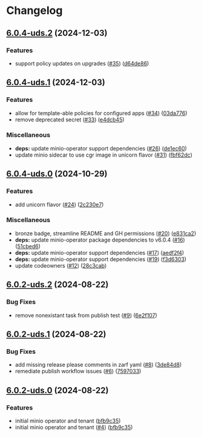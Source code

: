 # Changelog

## [6.0.4-uds.2](https://github.com/defenseunicorns/uds-package-minio-operator/compare/v6.0.4-uds.1...v6.0.4-uds.2) (2024-12-03)


### Features

* support policy updates on upgrades ([#35](https://github.com/defenseunicorns/uds-package-minio-operator/issues/35)) ([d64de86](https://github.com/defenseunicorns/uds-package-minio-operator/commit/d64de866b13218ab69557083126b82cace01939c))

## [6.0.4-uds.1](https://github.com/defenseunicorns/uds-package-minio-operator/compare/v6.0.4-uds.0...v6.0.4-uds.1) (2024-12-03)


### Features

* allow for template-able policies for configured apps ([#34](https://github.com/defenseunicorns/uds-package-minio-operator/issues/34)) ([03da776](https://github.com/defenseunicorns/uds-package-minio-operator/commit/03da776ba9b831c241a0f55ec6ade6967999b9ac))
* remove deprecated secret ([#33](https://github.com/defenseunicorns/uds-package-minio-operator/issues/33)) ([e4dcb45](https://github.com/defenseunicorns/uds-package-minio-operator/commit/e4dcb4542fb072b73b4193dd6cf0eea7ce285624))


### Miscellaneous

* **deps:** update minio-operator support dependencies ([#26](https://github.com/defenseunicorns/uds-package-minio-operator/issues/26)) ([de1ec60](https://github.com/defenseunicorns/uds-package-minio-operator/commit/de1ec600b075a593933f7af1fa3a99192f2cb332))
* update minio sidecar to use cgr image in unicorn flavor ([#31](https://github.com/defenseunicorns/uds-package-minio-operator/issues/31)) ([fbf62dc](https://github.com/defenseunicorns/uds-package-minio-operator/commit/fbf62dcaf27085cf2e33d3f3458e40150deb7416))

## [6.0.4-uds.0](https://github.com/defenseunicorns/uds-package-minio-operator/compare/v6.0.2-uds.2...v6.0.4-uds.0) (2024-10-29)


### Features

* add unicorn flavor ([#24](https://github.com/defenseunicorns/uds-package-minio-operator/issues/24)) ([2c230e7](https://github.com/defenseunicorns/uds-package-minio-operator/commit/2c230e7b4c21ae2632ff5629200b7bb50f12273b))


### Miscellaneous

* bronze badge, streamline README and GH permissions ([#20](https://github.com/defenseunicorns/uds-package-minio-operator/issues/20)) ([e831ca2](https://github.com/defenseunicorns/uds-package-minio-operator/commit/e831ca24c8bf2f701dbdff599af76370844162a3))
* **deps:** update minio-operator package dependencies to v6.0.4 ([#16](https://github.com/defenseunicorns/uds-package-minio-operator/issues/16)) ([51cbed6](https://github.com/defenseunicorns/uds-package-minio-operator/commit/51cbed629bb68e445ec787392b8f93e7b54b8cf8))
* **deps:** update minio-operator support dependencies ([#17](https://github.com/defenseunicorns/uds-package-minio-operator/issues/17)) ([aedf2f4](https://github.com/defenseunicorns/uds-package-minio-operator/commit/aedf2f44dcf8252c99eb96364eed9209a5e8ef33))
* **deps:** update minio-operator support dependencies ([#19](https://github.com/defenseunicorns/uds-package-minio-operator/issues/19)) ([f3d6303](https://github.com/defenseunicorns/uds-package-minio-operator/commit/f3d63036b835aa16c7ba64ac655f74f716808555))
* update codeowners ([#12](https://github.com/defenseunicorns/uds-package-minio-operator/issues/12)) ([28c3cab](https://github.com/defenseunicorns/uds-package-minio-operator/commit/28c3cab5debfccf36dd19193e292402dea868e09))

## [6.0.2-uds.2](https://github.com/defenseunicorns/uds-package-minio-operator/compare/v6.0.2-uds.1...v6.0.2-uds.2) (2024-08-22)


### Bug Fixes

* remove nonexistant task from publish test ([#9](https://github.com/defenseunicorns/uds-package-minio-operator/issues/9)) ([6e2f107](https://github.com/defenseunicorns/uds-package-minio-operator/commit/6e2f107ba254a54603987822cd0a6cf36e08b02b))

## [6.0.2-uds.1](https://github.com/defenseunicorns/uds-package-minio-operator/compare/v6.0.2-uds.0...v6.0.2-uds.1) (2024-08-22)


### Bug Fixes

* add missing release please comments in zarf yaml ([#8](https://github.com/defenseunicorns/uds-package-minio-operator/issues/8)) ([3de84d8](https://github.com/defenseunicorns/uds-package-minio-operator/commit/3de84d8ee376c9a065fe7065ffb195a5db257be3))
* remediate publish workflow issues ([#6](https://github.com/defenseunicorns/uds-package-minio-operator/issues/6)) ([7597033](https://github.com/defenseunicorns/uds-package-minio-operator/commit/7597033eac4badab5e5bbd72fa7574e557ef4fca))

## [6.0.2-uds.0](https://github.com/defenseunicorns/uds-package-minio-operator/compare/v5.0.15-uds.0...v6.0.2-uds.0) (2024-08-22)


### Features

* initial minio operator and tenant ([bfb9c35](https://github.com/defenseunicorns/uds-package-minio-operator/commit/bfb9c35a002f4327c595c35066c2406c2188cd41))
* initial minio operator and tenant ([#4](https://github.com/defenseunicorns/uds-package-minio-operator/issues/4)) ([bfb9c35](https://github.com/defenseunicorns/uds-package-minio-operator/commit/bfb9c35a002f4327c595c35066c2406c2188cd41))
